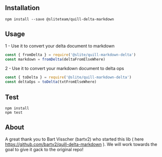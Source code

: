 ## Installation

```
npm install --save @sliteteam/quill-delta-markdown
```

## Usage

1 - Use it to convert your delta document to markdown
```javascript
const { fromDelta } = require('@slite/quill-markdown-delta')
const markdown = fromDelta(deltaFromElseWhere)
```

2 - Use it to convert your markdown document to delta ops
```javascript
const { toDelta } = require('@slite/quill-markdown-delta')
const deltaOps = toDelta(txtFromElseWhere)
```

## Test

```
npm install
npm test
```

## About

A great thank you to Bart Visscher (bartv2) who started this lib ( here https://github.com/bartv2/quill-delta-markdown ).
We will work towards the goal to give it gack to the original repo!

